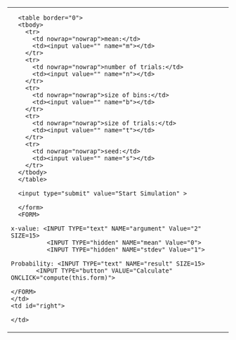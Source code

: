 <p hidden>
layout: page
title: "Simulation"
permalink: /simulation/
</p>

<table>
  <tbody>
    <td valign="top">
      <form id="form" action="https://blooming-reaches-62688.herokuapp.com/graphs/" method="get">
      <input type="hidden" name="present" value="1">

      <table border="0">
      <tbody>
        <tr>
          <td nowrap="nowrap">mean:</td>
          <td><input value="" name="m"></td>
        </tr>
        <tr>
          <td nowrap="nowrap">number of trials:</td>
          <td><input value="" name="n"></td>
        </tr>
        <tr>
          <td nowrap="nowrap">size of bins:</td>
          <td><input value="" name="b"></td>
        </tr>
        <tr>
          <td nowrap="nowrap">size of trials:</td>
          <td><input value="" name="t"></td>
        </tr>
        <tr>
          <td nowrap="nowrap">seed:</td>
          <td><input value="" name="s"></td>
        </tr>
      </tbody>
      </table>

      <input type="submit" value="Start Simulation" >

      </form>
      <FORM>

	x-value: <INPUT TYPE="text" NAME="argument" Value="2" SIZE=15>
              <INPUT TYPE="hidden" NAME="mean" Value="0">
              <INPUT TYPE="hidden" NAME="stdev" Value="1">

	Probability: <INPUT TYPE="text" NAME="result" SIZE=15>
           <INPUT TYPE="button" VALUE="Calculate" ONCLICK="compute(this.form)">
	
	</FORM>
    </td>
    <td id="right">
    
    </td>
  </tbody>
</table>

<SCRIPT LANGUAGE="JavaScript">
<!-- hide this script tag's contents from old browsers

function normalcdf(X){   //HASTINGS.  MAX ERROR = .000001
	var T=1/(1+.2316419*Math.abs(X));
	var D=.3989423*Math.exp(-X*X/2);
	var Prob=D*T*(.3193815+T*(-.3565638+T*(1.781478+T*(-1.821256+T*1.330274))));
	if (X>0) {
		Prob=1-Prob
	}
	return Prob
}   

function compute(form) {
    Z=eval(form.argument.value)
    M=eval(form.mean.value)
    SD=eval(form.stdev.value)
    with (Math) {
		if (SD<0) {
			alert("The standard deviation must be nonnegative.")
		} else if (SD==0) {
		    if (Z<M){
		        Prob=0
		    } else {
			    Prob=1
			}
		} else {
			if (Z<M) {
      	Prob=normalcdf((Z-M)/SD);
				Prob=round(100000*Prob)/100000;
      } else {
      	Prob=1-normalcdf((Z-M)/SD);
        Prob=round(100000*Prob)/100000;
      }
		}
	}
    form.result.value = Prob;
}
// done hiding from old browsers -->
</SCRIPT>
<script>

  //function cdfNormal (x, mean, standardDeviation) {
  //  return (1 - math.erf((mean - x ) / (Math.sqrt(2) * standardDeviation))) / 2
  //}
  
  document.getElementById("prop_btn").onclick = (e => {
  var m = document.getElementById('mean').value;
  var s = document.getElementById('stdev').value;
  var x = document.getElementById('x').value;
  var p = 0;
  
  var formula = "(1 - erf( (("+m+") - ("+x+")) / (sqrt(2) * ("+s+")) ) / 2)".replace(/ /g, "");
  p = fetch("https://api.mathjs.org/v4/?expr="+encodeURIComponent(formula))
      .then(response => response.text())
      .then(data => {
        if(x < m){
          p = data;
        } else{
          p = 1-data;
        }
  
        document.getElementById('prop').innerHTML = "Proportion of samples: " + p;
      });
  });
  
</script>
<script>
  
  var width = window.innerWidth
|| document.documentElement.clientWidth
|| document.body.clientWidth;

var height = window.innerHeight
|| document.documentElement.clientHeight
|| document.body.clientHeight;
  
  var f = document.getElementById("form");
  f.onsubmit=SubmitForm;
  
  function SubmitForm(event){
  var url = f.action;
  var data = (fetch(url, {
          method:"POST", 
          body: new FormData(f)
    })
    .then(response => response.json())
  )
  .then(data => {

    var maincontainer = document.getElementById("right")
    
    for(var key in data){
      var tr = document.createElement("tr");
      tr.setAttribute('style', 'width: ' + (width-(width/6))/2 + 'px; word-break: normal;')
      
      if (key.includes("dataurl")) {
      tr.innerHTML = '<img style="height: ' + height/2 + '; width: auto" src="' + data[key] + '" alt="A very important graph.">';
      } else if(key == "mean"){
      tr.innerHTML = key + " = " + data[key];
      document.getElementById('mean').value = data[key];
      } else if(key == "StDev"){
      tr.innerHTML = key + " = " + data[key];
      document.getElementById('stdev').value = data[key];
      } else {
      value = String(data[key]).replace(/,/g,', ');
      tr.innerHTML = key + " = " + value;
      }
      
      maincontainer.appendChild(tr);
    }
  }
  )
  .catch(error => alert("ERROR", error));
  
  
  event.preventDefault();
  }
</script>
